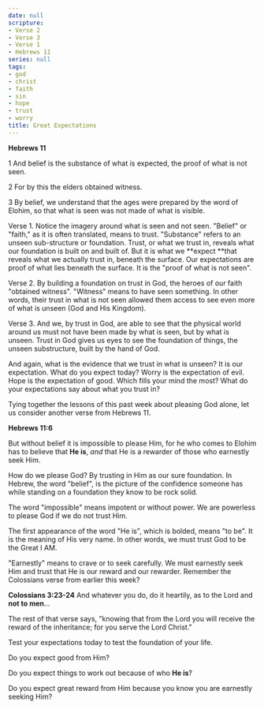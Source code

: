 ```yaml
---
date: null
scripture:
- Verse 2
- Verse 3
- Verse 1
- Hebrews 11
series: null
tags:
- god
- christ
- faith
- sin
- hope
- trust
- worry
title: Great Expectations
---
```



**Hebrews 11**

1 And belief is the substance of what is expected, the proof of what is not seen.

2 For by this the elders obtained witness.

3 By belief, we understand that the ages were prepared by the word of Elohim, so that what is seen was not made of what is visible.

Verse 1. Notice the imagery around what is seen and not seen. "Belief" or "faith," as it is often translated, means to trust. "Substance" refers to an unseen sub-structure or foundation. Trust, or what we trust in, reveals what our foundation is built on and built of. But it is what we **expect **that reveals what we actually trust in, beneath the surface. Our expectations are proof of what lies beneath the surface. It is the "proof of what is not seen".

Verse 2. By building a foundation on trust in God, the heroes of our faith "obtained witness". "Witness" means to have seen something. In other words, their trust in what is not seen allowed them access to see even more of what is unseen (God and His Kingdom).

Verse 3. And we, by trust in God, are able to see that the physical world around us must not have been made by what is seen, but by what is unseen. Trust in God gives us eyes to see the foundation of things, the unseen substructure, built by the hand of God.

And again, what is the evidence that we trust in what is unseen? It is our expectation. What do you expect today? Worry is the expectation of evil. Hope is the expectation of good. Which fills your mind the most? What do your expectations say about what you trust in?

Tying together the lessons of this past week about pleasing God alone, let us consider another verse from Hebrews 11.

**Hebrews 11:6**

But without belief it is impossible to please Him, for he who comes to Elohim has to believe that **He is**, *and* that He is a rewarder of those who earnestly seek Him.

How do we please God? By trusting in Him as our sure foundation. In Hebrew, the word "belief", is the picture of the confidence someone has while standing on a foundation they know to be rock solid.

The word "impossible" means impotent or without power. We are powerless to please God if we do not trust Him.

The first appearance of the word "He is", which is bolded, means "to be". It is the meaning of His very name. In other words, we must trust God to be the Great I AM.

"Earnestly" means to crave or to seek carefully. We must earnestly seek Him and trust that He is our reward and our rewarder. Remember the Colossians verse from earlier this week?

**Colossians‬ ‭3:23-24‬**
And whatever you do, do it heartily, as to the Lord and **not to men**...

The rest of that verse says, "knowing that from the Lord you will receive the reward of the inheritance; for you serve the Lord Christ."

Test your expectations today to test the foundation of your life.

Do you expect good from Him?

Do you expect things to work out because of who **He is**?

Do you expect great reward from Him because you know you are earnestly seeking Him?